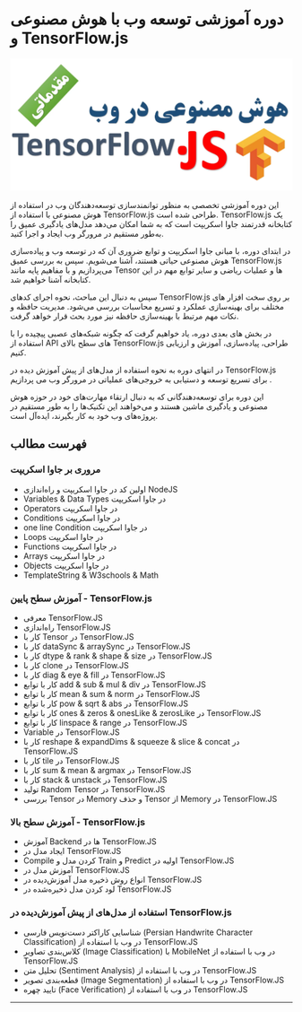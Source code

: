 # دوره آموزشی توسعه وب با هوش مصنوعی و TensorFlow.js
![دوره آموزشی توسعه وب با هوش مصنوعی و TensorFlow.js](https://github.com/Ali-Fayzi/tensorflowjs-tutorial/blob/main/tfjs.png?raw=true)

این دوره آموزشی تخصصی به منظور توانمندسازی توسعه‌دهندگان وب در استفاده از هوش مصنوعی با استفاده از TensorFlow.js طراحی شده است. TensorFlow.js یک کتابخانه قدرتمند جاوا اسکریپت است که به شما امکان می‌دهد مدل‌های یادگیری عمیق را به‌طور مستقیم در مرورگر وب ایجاد و اجرا کنید.

در ابتدای دوره، با مبانی جاوا اسکریپت و توابع ضروری آن که در توسعه وب و پیاده‌سازی هوش مصنوعی حیاتی هستند، آشنا می‌شویم. سپس به بررسی عمیق TensorFlow.js می‌پردازیم و با مفاهیم پایه مانند Tensor ها و عملیات ریاضی و سایر توابع مهم در این کتابخانه آشنا خواهیم شد.

سپس به دنبال این مباحث، نحوه اجرای کدهای TensorFlow.js بر روی سخت افزار های مختلف برای بهینه‌سازی عملکرد و تسریع محاسبات بررسی می‌شود. مدیریت حافظه و نکات مهم مرتبط با بهینه‌سازی حافظه نیز  مورد بحث قرار خواهد گرفت.

در بخش های بعدی دوره، یاد خواهیم گرفت که چگونه شبکه‌های عصبی پیچیده را با استفاده از API های سطح بالای TensorFlow.js طراحی، پیاده‌سازی، آموزش و ارزیابی کنیم.

در انتهای دوره به نحوه استفاده از مدل‌های از پیش آموزش دیده در TensorFlow.js برای تسریع توسعه و دستیابی به خروجی‌های عملیاتی در مرورگر وب می پردازیم . 

این دوره برای توسعه‌دهندگانی که به دنبال ارتقاء مهارت‌های خود در حوزه هوش مصنوعی و یادگیری ماشین هستند و می‌خواهند این تکنیک‌ها را به طور مستقیم در پروژه‌های وب خود به کار بگیرند، ایده‌آل است.
## فهرست مطالب

### مروری بر جاوا اسکریپت
- اولین کد در جاوا اسکریپت و راه‌اندازی NodeJS
- Variables & Data Types در جاوا اسکریپت
- Operators در جاوا اسکریپت
- Conditions در جاوا اسکریپت
- one line Condition در جاوا اسکریپت
- Loops در جاوا اسکریپت
- Functions در جاوا اسکریپت
- Arrays در جاوا اسکریپت
- Objects در جاوا اسکریپت
- TemplateString & W3schools & Math

### آموزش سطح پایین - TensorFlow.js
- معرفی TensorFlow.JS
- راه‌اندازی TensorFlow.JS
- کار با Tensor در TensorFlow.JS
- کار با dataSync & arraySync در TensorFlow.JS
- کار با dtype & rank & shape & size در TensorFlow.JS
- کار با clone در TensorFlow.JS
- کار با diag & eye & fill در TensorFlow.JS
- کار با توابع add & sub & mul & div در TensorFlow.JS
- کار با توابع mean & sum & norm در TensorFlow.JS
- کار با توابع pow & sqrt & abs در TensorFlow.JS
- کار با توابع ones & zeros & onesLike & zerosLike در TensorFlow.JS
- کار با توابع linspace & range در TensorFlow.JS
- Variable در TensorFlow.JS
- کار با reshape & expandDims & squeeze & slice & concat در TensorFlow.JS
- کار با tile در TensorFlow.JS
- کار با sum & mean & argmax در TensorFlow.JS
- کار با stack & unstack در TensorFlow.JS
- تولید Random Tensor در TensorFlow.JS
- بررسی Tensor در Memory و حذف Tensor از Memory در TensorFlow.JS

### آموزش سطح بالا - TensorFlow.js
- آموزش Backend ها در TensorFlow.JS
- ایجاد مدل در TensorFlow.JS
- Compile کردن مدل و Train و Predict اولیه در TensorFlow.JS
- آموزش مدل در TensorFlow.JS
- انواع روش ذخیره مدل آموزش‌دیده در TensorFlow.JS
- لود کردن مدل ذخیره‌شده در TensorFlow.JS

### استفاده از مدل‌های از پیش آموزش‌دیده در TensorFlow.js
- شناسایی کاراکتر دست‌نویس فارسی (Persian Handwrite Character Classification) در وب با استفاده از TensorFlow.JS
- کلاس‌بندی تصاویر (Image Classification) با MobileNet در وب با استفاده از TensorFlow.JS
- تحلیل متن (Sentiment Analysis) در وب با استفاده از TensorFlow.JS
- قطعه‌بندی تصویر (Image Segmentation) در وب با استفاده از TensorFlow.JS
- تایید چهره (Face Verification) در وب با استفاده از TensorFlow.JS

---

